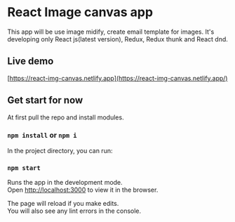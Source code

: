 # React Image canvas app

This app will be use image midify, create email template for images. It's developing only React js(latest version), Redux, Redux thunk and React dnd.


## Live demo
[https://react-img-canvas.netlify.app](https://react-img-canvas.netlify.app/)

## Get start for now

At first pull the repo and install modules.

### `npm install` or `npm i`

In the project directory, you can run:

### `npm start`

Runs the app in the development mode.\
Open [http://localhost:3000](http://localhost:3000) to view it in the browser.

The page will reload if you make edits.\
You will also see any lint errors in the console.
